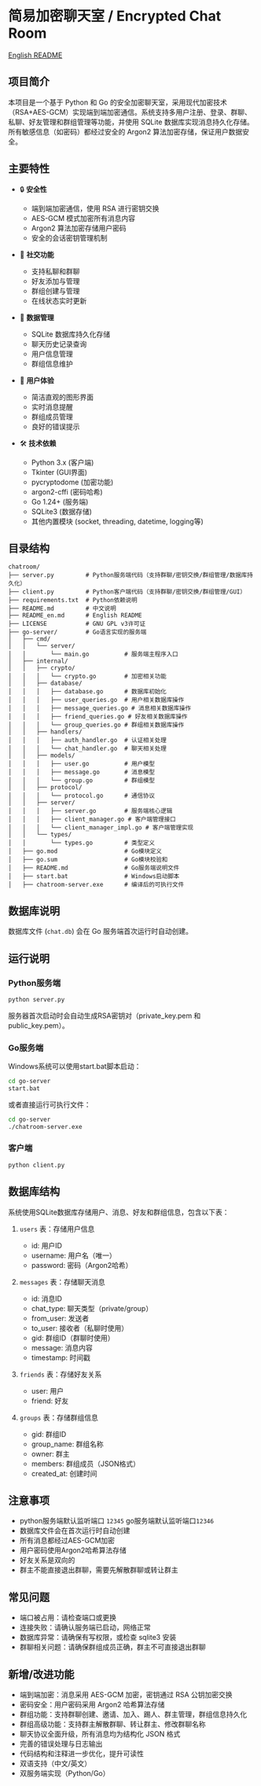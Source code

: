 # 简易加密聊天室 / Encrypted Chat Room

[English README](./README_en.md)

## 项目简介

本项目是一个基于 Python 和 Go 的安全加密聊天室，采用现代加密技术（RSA+AES-GCM）实现端到端加密通信。系统支持多用户注册、登录、群聊、私聊、好友管理和群组管理等功能，并使用 SQLite 数据库实现消息持久化存储。所有敏感信息（如密码）都经过安全的 Argon2 算法加密存储，保证用户数据安全。

## 主要特性

- 🔒 **安全性**
  - 端到端加密通信，使用 RSA 进行密钥交换
  - AES-GCM 模式加密所有消息内容
  - Argon2 算法加密存储用户密码
  - 安全的会话密钥管理机制

- 💬 **社交功能**
  - 支持私聊和群聊
  - 好友添加与管理
  - 群组创建与管理
  - 在线状态实时更新

- 💾 **数据管理**
  - SQLite 数据库持久化存储
  - 聊天历史记录查询
  - 用户信息管理
  - 群组信息维护

- 🎨 **用户体验**
  - 简洁直观的图形界面
  - 实时消息提醒
  - 群组成员管理
  - 良好的错误提示

- 🛠 **技术依赖**
  - Python 3.x (客户端)
  - Tkinter (GUI界面)
  - pycryptodome (加密功能)
  - argon2-cffi (密码哈希)
  - Go 1.24+ (服务端)
  - SQLite3 (数据存储)
  - 其他内置模块 (socket, threading, datetime, logging等)

## 目录结构

```
chatroom/
├── server.py         # Python服务端代码（支持群聊/密钥交换/群组管理/数据库持久化）
├── client.py         # Python客户端代码（支持群聊/密钥交换/群组管理/GUI）
├── requirements.txt  # Python依赖说明
├── README.md         # 中文说明
├── README_en.md      # English README
├── LICENSE           # GNU GPL v3许可证
├── go-server/        # Go语言实现的服务端
│   ├── cmd/
│   │   └── server/
│   │       └── main.go          # 服务端主程序入口
│   ├── internal/
│   │   ├── crypto/
│   │   │   └── crypto.go        # 加密相关功能
│   │   ├── database/
│   │   │   ├── database.go      # 数据库初始化
│   │   │   ├── user_queries.go  # 用户相关数据库操作
│   │   │   ├── message_queries.go # 消息相关数据库操作
│   │   │   ├── friend_queries.go # 好友相关数据库操作
│   │   │   └── group_queries.go # 群组相关数据库操作
│   │   ├── handlers/
│   │   │   ├── auth_handler.go  # 认证相关处理
│   │   │   └── chat_handler.go  # 聊天相关处理
│   │   ├── models/
│   │   │   ├── user.go          # 用户模型
│   │   │   ├── message.go       # 消息模型
│   │   │   └── group.go         # 群组模型
│   │   ├── protocol/
│   │   │   └── protocol.go      # 通信协议
│   │   ├── server/
│   │   │   ├── server.go        # 服务端核心逻辑
│   │   │   ├── client_manager.go # 客户端管理接口
│   │   │   └── client_manager_impl.go # 客户端管理实现
│   │   └── types/
│   │       └── types.go         # 类型定义
│   ├── go.mod                   # Go模块定义
│   ├── go.sum                   # Go模块校验和
│   ├── README.md                # Go服务端说明文件
│   ├── start.bat                # Windows启动脚本
│   ├── chatroom-server.exe      # 编译后的可执行文件
```

## 数据库说明

数据库文件 (`chat.db`) 会在 Go 服务端首次运行时自动创建。

## 运行说明

### Python服务端

```bash
python server.py
```

服务器首次启动时会自动生成RSA密钥对（private_key.pem 和 public_key.pem）。

### Go服务端

Windows系统可以使用start.bat脚本启动：

```bash
cd go-server
start.bat
```

或者直接运行可执行文件：

```bash
cd go-server
./chatroom-server.exe
```

### 客户端

```bash
python client.py
```

## 数据库结构

系统使用SQLite数据库存储用户、消息、好友和群组信息，包含以下表：

1. `users` 表：存储用户信息
   - id: 用户ID
   - username: 用户名（唯一）
   - password: 密码（Argon2哈希）

2. `messages` 表：存储聊天消息
   - id: 消息ID
   - chat_type: 聊天类型（private/group）
   - from_user: 发送者
   - to_user: 接收者（私聊时使用）
   - gid: 群组ID（群聊时使用）
   - message: 消息内容
   - timestamp: 时间戳

3. `friends` 表：存储好友关系
   - user: 用户
   - friend: 好友

4. `groups` 表：存储群组信息
   - gid: 群组ID
   - group_name: 群组名称
   - owner: 群主
   - members: 群组成员（JSON格式）
   - created_at: 创建时间

## 注意事项

- python服务端默认监听端口 `12345` go服务端默认监听端口`12346` 
- 数据库文件会在首次运行时自动创建
- 所有消息都经过AES-GCM加密
- 用户密码使用Argon2哈希算法存储
- 好友关系是双向的
- 群主不能直接退出群聊，需要先解散群聊或转让群主

## 常见问题

- 端口被占用：请检查端口或更换
- 连接失败：请确认服务端已启动，网络正常
- 数据库异常：请确保有写权限，或检查 sqlite3 安装
- 群聊相关问题：请确保群组成员正确，群主不可直接退出群聊

## 新增/改进功能
- 端到端加密：消息采用 AES-GCM 加密，密钥通过 RSA 公钥加密交换
- 密码安全：用户密码采用 Argon2 哈希算法存储
- 群组功能：支持群聊创建、邀请、加入、踢人、群主管理，群组信息持久化
- 群组高级功能：支持群主解散群聊、转让群主、修改群聊名称
- 聊天协议全面升级，所有消息均为结构化 JSON 格式
- 完善的错误处理与日志输出
- 代码结构和注释进一步优化，提升可读性
- 双语支持（中文/英文）
- 双服务端实现（Python/Go）
